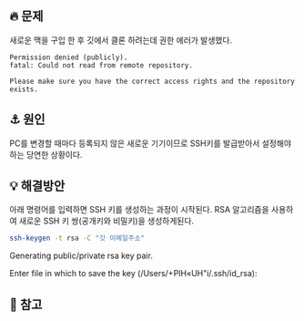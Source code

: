 ## 🔥 문제
새로운 맥을 구입 한 후 깃에서 클론 하려는데 권한 에러가 발생했다.

```
Permission denied (publicly).
fatal: Could not read from remote repository.

Please make sure you have the correct access rights and the repository exists.
```
## ⚓ 원인
PC를 변경할 때마다 등록되지 않은 새로운 기기이므로 SSH키를 발급받아서 설정해야하는 당연한 상황이다.

## 💡 해결방안
아래 명령어를 입력하면 SSH 키를 생성하는 과정이 시작된다. RSA 알고리즘을 사용하여 새로운 SSH 키 쌍(공개키와 비밀키)을 생성하게된다.
```zsh
ssh-keygen -t rsa -C "깃 이메일주소"
```

Generating public/private rsa key pair.

Enter file in which to save the key (/Users/+PIH«UH"i/.ssh/id_rsa):



## 🔗 참고